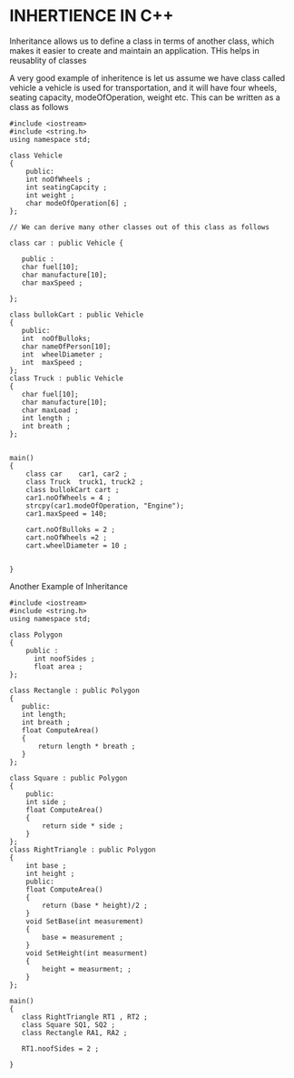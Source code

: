 # INHERTIENCE IN C++

Inheritance allows us to define a class in terms of another class, which makes it easier to create and maintain an application. THis helps in reusablity of classes

A very good example of inheritence is let us assume we have class called vehicle a vehicle is used for transportation, and it will have four wheels, seating capacity, modeOfOperation, weight etc. This can be written as a class as follows
````
#include <iostream>
#include <string.h>
using namespace std;

class Vehicle
{
	public:
    int noOfWheels ;
    int seatingCapcity ;
    int weight ;
    char modeOfOperation[6] ;
};

// We can derive many other classes out of this class as follows

class car : public Vehicle {

   public :
   char fuel[10];
   char manufacture[10];
   char maxSpeed ;
   
};

class bullokCart : public Vehicle
{
   public:
   int  noOfBulloks;
   char nameOfPerson[10];
   int  wheelDiameter ;
   int  maxSpeed ;
};
class Truck : public Vehicle
{
   char fuel[10];
   char manufacture[10];
   char maxLoad ;
   int length ;
   int breath ;   
};


main()
{
    class car    car1, car2 ;
    class Truck  truck1, truck2 ;
    class bullokCart cart ;
    car1.noOfWheels = 4 ;
    strcpy(car1.modeOfOperation, "Engine");
    car1.maxSpeed = 140;
    
    cart.noOfBulloks = 2 ;
    cart.noOfWheels =2 ;
    cart.wheelDiameter = 10 ;
    
    
}
````

Another Example of Inheritance

````
#include <iostream>
#include <string.h>
using namespace std;

class Polygon
{
    public :
	  int noofSides ;
	  float area ;
};

class Rectangle : public Polygon 
{
   public:
   int length;
   int breath ;
   float ComputeArea()
   {
   	   return length * breath ;
   }
};

class Square : public Polygon
{
	public:
	int side ;
	float ComputeArea()
	{
		return side * side ;
	}
};
class RightTriangle : public Polygon
{
	int base ;
	int height ;
	public:
	float ComputeArea()
	{
		return (base * height)/2 ;
	}
	void SetBase(int measurement)
	{
		base = measurement ;
	}
	void SetHeight(int measurment)
	{
		height = measurment; ;
	}
};

main()
{
   class RightTriangle RT1 , RT2 ;
   class Square SQ1, SQ2 ;
   class Rectangle RA1, RA2 ;
   
   RT1.noofSides = 2 ;
    
}
`````

